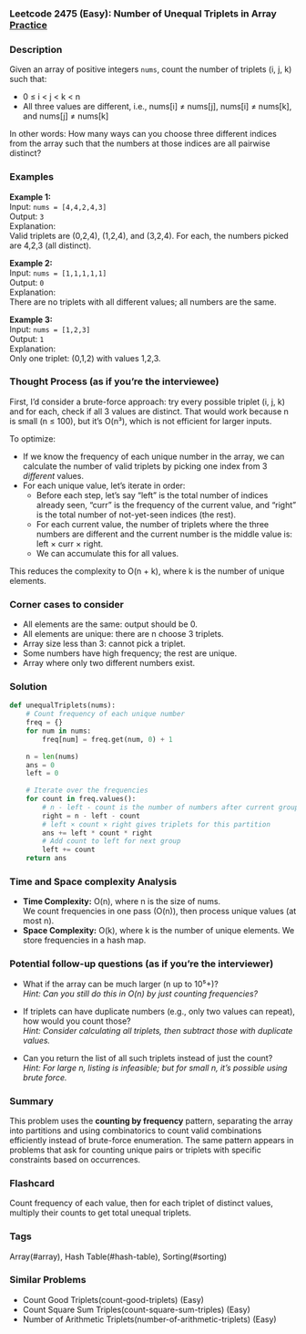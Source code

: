### Leetcode 2475 (Easy): Number of Unequal Triplets in Array [Practice](https://leetcode.com/problems/number-of-unequal-triplets-in-array)

### Description  
Given an array of positive integers `nums`, count the number of triplets (i, j, k) such that:
- 0 ≤ i < j < k < n
- All three values are different, i.e., nums[i] ≠ nums[j], nums[i] ≠ nums[k], and nums[j] ≠ nums[k]

In other words: How many ways can you choose three different indices from the array such that the numbers at those indices are all pairwise distinct?

### Examples  

**Example 1:**  
Input: `nums = [4,4,2,4,3]`  
Output: `3`  
Explanation:  
Valid triplets are (0,2,4), (1,2,4), and (3,2,4). For each, the numbers picked are 4,2,3 (all distinct).

**Example 2:**  
Input: `nums = [1,1,1,1,1]`  
Output: `0`  
Explanation:  
There are no triplets with all different values; all numbers are the same.

**Example 3:**  
Input: `nums = [1,2,3]`  
Output: `1`  
Explanation:  
Only one triplet: (0,1,2) with values 1,2,3.

### Thought Process (as if you’re the interviewee)  
First, I’d consider a brute-force approach: try every possible triplet (i, j, k) and for each, check if all 3 values are distinct. That would work because n is small (n ≤ 100), but it’s O(n³), which is not efficient for larger inputs.

To optimize:
- If we know the frequency of each unique number in the array, we can calculate the number of valid triplets by picking one index from 3 *different* values.
- For each unique value, let’s iterate in order:  
  * Before each step, let’s say “left” is the total number of indices already seen, “curr” is the frequency of the current value, and “right” is the total number of not-yet-seen indices (the rest).
  * For each current value, the number of triplets where the three numbers are different and the current number is the middle value is: left × curr × right.
  * We can accumulate this for all values.

This reduces the complexity to O(n + k), where k is the number of unique elements.

### Corner cases to consider  
- All elements are the same: output should be 0.
- All elements are unique: there are n choose 3 triplets.
- Array size less than 3: cannot pick a triplet.
- Some numbers have high frequency; the rest are unique.
- Array where only two different numbers exist.

### Solution

```python
def unequalTriplets(nums):
    # Count frequency of each unique number
    freq = {}
    for num in nums:
        freq[num] = freq.get(num, 0) + 1
    
    n = len(nums)
    ans = 0
    left = 0
    
    # Iterate over the frequencies
    for count in freq.values():
        # n - left - count is the number of numbers after current group
        right = n - left - count
        # left × count × right gives triplets for this partition
        ans += left * count * right
        # Add count to left for next group
        left += count
    return ans
```

### Time and Space complexity Analysis  

- **Time Complexity:** O(n), where n is the size of nums.  
  We count frequencies in one pass (O(n)), then process unique values (at most n).
- **Space Complexity:** O(k), where k is the number of unique elements.
  We store frequencies in a hash map.

### Potential follow-up questions (as if you’re the interviewer)  

- What if the array can be much larger (n up to 10⁵+)?  
  *Hint: Can you still do this in O(n) by just counting frequencies?*

- If triplets can have duplicate numbers (e.g., only two values can repeat), how would you count those?  
  *Hint: Consider calculating all triplets, then subtract those with duplicate values.*

- Can you return the list of all such triplets instead of just the count?  
  *Hint: For large n, listing is infeasible; but for small n, it’s possible using brute force.*

### Summary
This problem uses the **counting by frequency** pattern, separating the array into partitions and using combinatorics to count valid combinations efficiently instead of brute-force enumeration. The same pattern appears in problems that ask for counting unique pairs or triplets with specific constraints based on occurrences.


### Flashcard
Count frequency of each value, then for each triplet of distinct values, multiply their counts to get total unequal triplets.

### Tags
Array(#array), Hash Table(#hash-table), Sorting(#sorting)

### Similar Problems
- Count Good Triplets(count-good-triplets) (Easy)
- Count Square Sum Triples(count-square-sum-triples) (Easy)
- Number of Arithmetic Triplets(number-of-arithmetic-triplets) (Easy)